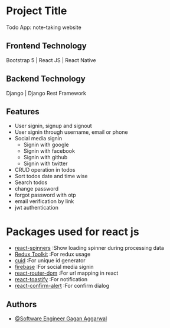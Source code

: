 
# Project Title
Todo App: note-taking website

## Frontend Technology
Bootstrap 5 | React JS | React Native

## Backend Technology
Django | Django Rest Framework

## Features
- User signin, signup and signout
- User signin through username, email or phone
- Social media signin
    - Signin with google
    - Signin with facebook
    - Signin with github
    - Signin with twitter
- CRUD operation in todos
- Sort todos date and time wise
- Search todos
- change password
- forgot password with otp
- email verification by link
- jwt authentication

# Packages used for react js
- [react-spinners](https://www.npmjs.com/package/react-spinners) :Show loading spinner during processing data
- [Redux Toolkit](https://redux-toolkit.js.org/introduction/getting-started) :For redux usage
- [cuid](https://www.npmjs.com/package/cuid) :For unique id generator
- [firebase](https://www.npmjs.com/package/firebase) :For social media signin
- [react-router-dom](https://reactrouter.com/web/guides/quick-start) :For url mapping in react
- [react-toastify](https://www.npmjs.com/package/react-toastify) :For notification
- [react-confirm-alert](https://www.npmjs.com/package/react-confirm-alert) :For confirm dialog


## Authors
- [@Software Engineer Gagan Aggarwal](https://github.com/pythoniseasy-hub)